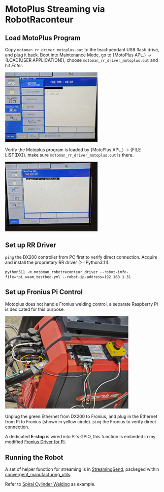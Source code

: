 # MotoPlus Streaming via RobotRaconteur

## Load MotoPlus Program

Copy `motoman_rr_driver_motoplus.out` to the teachpendant USB flash drive, and plug it back.
Boot into Maintenance Mode, go to {MotoPlus APL.} -> {LOAD(USER APPLICATION)}, choose `motoman_rr_driver_motoplus.out` and hit *Enter*.

<img src="images/load_motoplus.jpg" alt="Alt Text" width="300" height="auto">

Verify the Motoplus program is loaded by {MotoPlus APL.} -> {FILE LIST(DX)}, make sure `motoman_rr_driver_motoplus.out` is there.

<img src="images/verify_motoplus.jpg" alt="Alt Text" width="300" height="auto">


## Set up RR Driver

`ping` the DX200 controller from PC first to verify direct connection. Acquire and install the proprietary RR driver (>=Python3.11).
```
python311 -m motoman_robotraconteur_driver --robot-info-file=rpi_waam_testbed.yml --robot-ip-address=192.168.1.31
```

## Set up Fronius Pi Control

Motoplus does not handle Fronius welding control, a separate Raspberry Pi is dedicated for this purpose.

<img src="images/fronius_pi_setup.jpg" alt="Alt Text" width="400" height="auto">

Unplug the green Ethernet from DX200 to Fronius, and plug in the Ethernet from Pi to Fronius (shown in yellow circle). `ping` the Fronius to verify direct connection.

A dedicated **E-stop** is wired into Pi's GPIO, this function is embeded in my modified [Fronius Driver for Pi](https://github.com/hehonglu123/fronius_robotraconteur_driver).

## Running the Robot

A set of helper function for streaming is in [StreamingSend](https://github.com/hehonglu123/convergent_manufacturing_utils/blob/main/src/StreamingSend/StreamingSend.py), packeged within [convergent_manufacturing_utils](https://github.com/hehonglu123/convergent_manufacturing_utils).

Refer to [Spiral Cylinder Welding](https://github.com/hehonglu123/Welding_Motoman/blob/main/weld/streaming/cylinder_exp/weld_cylinder_spiral.py) as example.